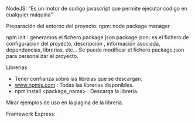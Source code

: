 NodeJS:
"Es un motor de codigo javascript que permite ejecutar codigo en cualquier máquina"

Preparación del entorno del proyecto:
npm: node package manager

npm init : generamos el fichero package.json
package.json: es el fichero de configuracion del proyecto, descripción , información asociada, dependencias, librerias, etc... Se puede modificar el fichero package.json para personalizar el proyecto.

Librerias:
- Tener confianza sobre las libreias que se descargan.
- www.npmjs.com : Todas las librerias disponibles.
- npm install <package_name> : Descarga la libreria.

Mirar ejemplos de uso en la pagina de la libreria.

Framework Express: